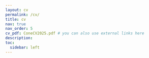 ```yaml
---
layout: cv
permalink: /cv/
title: cv
nav: true
nav_order: 5
cv_pdf: ConeCV2025.pdf # you can also use external links here
description:
toc:
  sidebar: left
---
```

